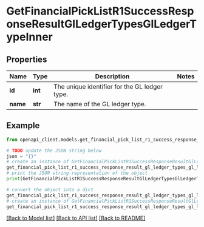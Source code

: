 # GetFinancialPickListR1SuccessResponseResultGlLedgerTypesGlLedgerTypeInner


## Properties

Name | Type | Description | Notes
------------ | ------------- | ------------- | -------------
**id** | **int** | The unique identifier for the GL ledger type. | 
**name** | **str** | The name of the GL ledger type. | 

## Example

```python
from openapi_client.models.get_financial_pick_list_r1_success_response_result_gl_ledger_types_gl_ledger_type_inner import GetFinancialPickListR1SuccessResponseResultGlLedgerTypesGlLedgerTypeInner

# TODO update the JSON string below
json = "{}"
# create an instance of GetFinancialPickListR1SuccessResponseResultGlLedgerTypesGlLedgerTypeInner from a JSON string
get_financial_pick_list_r1_success_response_result_gl_ledger_types_gl_ledger_type_inner_instance = GetFinancialPickListR1SuccessResponseResultGlLedgerTypesGlLedgerTypeInner.from_json(json)
# print the JSON string representation of the object
print(GetFinancialPickListR1SuccessResponseResultGlLedgerTypesGlLedgerTypeInner.to_json())

# convert the object into a dict
get_financial_pick_list_r1_success_response_result_gl_ledger_types_gl_ledger_type_inner_dict = get_financial_pick_list_r1_success_response_result_gl_ledger_types_gl_ledger_type_inner_instance.to_dict()
# create an instance of GetFinancialPickListR1SuccessResponseResultGlLedgerTypesGlLedgerTypeInner from a dict
get_financial_pick_list_r1_success_response_result_gl_ledger_types_gl_ledger_type_inner_from_dict = GetFinancialPickListR1SuccessResponseResultGlLedgerTypesGlLedgerTypeInner.from_dict(get_financial_pick_list_r1_success_response_result_gl_ledger_types_gl_ledger_type_inner_dict)
```
[[Back to Model list]](../README.md#documentation-for-models) [[Back to API list]](../README.md#documentation-for-api-endpoints) [[Back to README]](../README.md)


